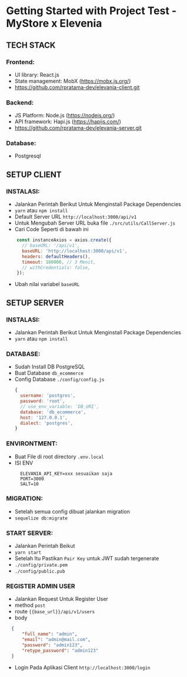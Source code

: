 # Getting Started with Project Test - MyStore x Elevenia

## TECH STACK

### Frontend:
  - UI library: React.js
  - State management: MobX (https://mobx.js.org/)
  - https://github.com/rpratama-dev/elevania-client.git

### Backend:
  - JS Platform: Node.js (https://nodejs.org/)
  - API framework: Hapi.js (https://hapijs.com/)
  - https://github.com/rpratama-dev/elevania-server.git

### Database:
  - Postgresql

## SETUP CLIENT

### INSTALASI: 
  - Jalankan Perintah Berikut Untuk Menginstall Package Dependencies
  - ```yarn``` atau ```npm install```
  - Default Server URL ```http://localhost:3000/api/v1```
  - Untuk Mengubah Server URL buka file ```./src/utils/CallServer.js```
  - Cari Code Seperti di bawah ini
  ```js
      const instanceAxios = axios.create({
        // baseURL: '/api/v1',
        baseURL: 'http://localhost:3000/api/v1',
        headers: defaultHeaders(),
        timeout: 180000, // 3 Menit,
        // withCredentials: false,
      });

  ```
  - Ubah nilai variabel ```baseURL```


## SETUP SERVER

### INSTALASI: 
  - Jalankan Perintah Berikut Untuk Menginstall Package Dependencies
  - ```yarn``` atau ```npm install```

### DATABASE:
  - Sudah Install DB PostgreSQL
  - Buat Database ```db_ecommerce```
  - Config Database ```./config/config.js```
  	```js
    {
      username: 'postgres',
      password: 'root',
      // use_env_variable: 'DB_URI',
      database: 'db_ecommerce',
      host: '127.0.0.1',
      dialect: 'postgres',
    }
    ```

### ENVIRONTMENT: 
  - Buat File di root directory ```.env.local```
  - ISI ENV
  	```
      ELEVANIA_API_KEY=xxx sesuaikan saja
      PORT=3000
      SALT=10
    ```

### MIGRATION: 
  - Setelah semua config dibuat jalankan migration
  - ```sequelize db:migrate```

### START SERVER: 
  - Jalankan Perintah Beikut
  - ```yarn start```
  - Setelah Itu Pastikan ```Pair Key``` untuk JWT sudah tergenerate
  - ```./config/private.pem```
  - ```./config/public.pub```

### REGISTER ADMIN USER
  - Jalankan Request Untuk Register User
  - method ```post```
  - route ```{{base_url}}/api/v1/users```
  - body
  ```json
    {
        "full_name": "admin",
        "email": "admin@mail.com",
        "password": "admin123",
        "retype_password": "admin123"
    }
  ```
  - Login Pada Aplikasi Client ```http://localhost:3000/login```

